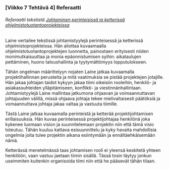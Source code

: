 ### [Viikko 7 Tehtävä 4] Referaatti
###### Referaatti tekstistä [Johtaminen perinteisissä ja ketterissä ohjelmistotuotantoprojekteissa](https://www.cs.helsinki.fi/u/mluukkai/ohtu/laine-kandi.pdf)

Laine vertailee tekstissä johtamistyylejä perinteisessä ja ketterissä ohjelmistoprojekteissa.
Hän aliottaa kuvaamaalla ohjelmistotuotantoprojektejen luonnetta, painostaen erityisesti niiden 
monimutkaisuuttaa ja monia epäonnistumisen syihin: aikataulujen pettäminen, huono taloushallinta ja tyytymättömyys lopputulokseen.

Tähän ongelman määrittelyyn nojaten Laine jatkaa kuvaamalla projektihallinnan perusteita ja mitä vaatimuksia se pistää projektejen jotajille.
Hän jakaa johtajan taidot kykyyn jakaa tiimi oikeisiin rooleihin, henkilö- ja asiakassuhteiden ylläpitämiseen, konflikti- ja viestinnänhallintaan. 
Johtamistyylejä Laine mallintaa jatkumona ohjaavan ja voimaannuttavan johtajuuden välillä, 
missä ohjaava johtaja tekee mielivaltaisesti päätöksiä ja vomaannuttava johtaja jakaa valtaa ja vastuuta tiimille.

Tästä Laine jatkaa kuvaamalla perinteistä ja ketterää projektijohtamisen erillaisuuksia. 
Hän kuvaa perinteisessä projektijohtajaa henkilönä joka kykenee luomaan vision ja suunnitelemaan projektin niin että tämä 
visio toteutuu. Tähän kuuluu kattava esisuunnittelu ja kyky havaita mahdollisia ongelmia joita tulee projektin aikana
esiintymään ja ennältäehkäisemään nämä.

Ketterässä menetelmässä taas johtamisen rooli ei yleensä keskitetä yhteen henkilöön, vaan vastuu jaetaan tiimin sisällä. 
Tässä tosin täytyy jonkun useimmiten kuitenkin organisoida tiimi niin että he pääsevät tähän tilaan. 
